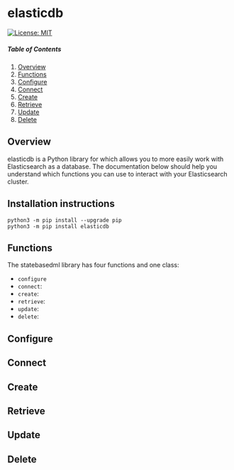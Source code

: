 elasticdb
========

[![License: MIT](https://img.shields.io/badge/License-MIT-yellow.svg)](https://opensource.org/licenses/MIT)

##### Table of Contents  
1. [Overview](#overview)  
2. [Functions](#functions)  
3. [Configure](#configure)
4. [Connect](#connect)
5. [Create](#create)
6. [Retrieve](#retrieve)
7. [Update](#update)
8. [Delete](#delete)

<a name="overview"/>

## Overview

elasticdb is a Python library for which allows you to more easily work with Elasticsearch as a database. The documentation below should help you understand which functions you can use to interact with your Elasticsearch cluster.

Installation instructions
-------------------------

    python3 -m pip install --upgrade pip
	python3 -m pip install elasticdb


<a name="functions"/>

## Functions
The statebasedml library has four functions and one class:
   - `configure`
   - `connect`: 
   - `create`: 
   - `retrieve`: 
   - `update`: 
   - `delete`: 

<a name="configure"/>

## Configure


<a name="connect"/>

## Connect


<a name="create"/>

## Create


<a name="retrieve"/>

## Retrieve


<a name="update"/>

## Update


<a name="delete"/>

## Delete